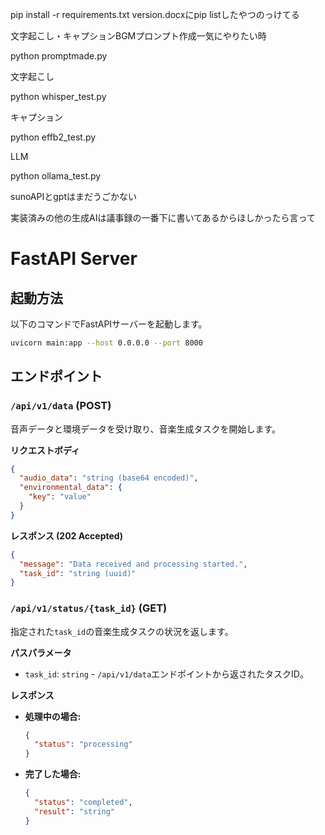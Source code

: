 
pip install -r requirements.txt
version.docxにpip listしたやつのっけてる

文字起こし・キャプションBGMプロンプト作成一気にやりたい時

python promptmade.py

文字起こし 

python whisper_test.py

キャプション 

python effb2_test.py

LLM 

python ollama_test.py


sunoAPIとgptはまだうごかない


実装済みの他の生成AIは議事録の一番下に書いてあるからほしかったら言って

# FastAPI Server

## 起動方法

以下のコマンドでFastAPIサーバーを起動します。

```bash
uvicorn main:app --host 0.0.0.0 --port 8000
```

## エンドポイント

### `/api/v1/data` (POST)

音声データと環境データを受け取り、音楽生成タスクを開始します。

**リクエストボディ**

```json
{
  "audio_data": "string (base64 encoded)",
  "environmental_data": {
    "key": "value"
  }
}
```

**レスポンス (202 Accepted)**

```json
{
  "message": "Data received and processing started.",
  "task_id": "string (uuid)"
}
```



### `/api/v1/status/{task_id}` (GET)

指定された`task_id`の音楽生成タスクの状況を返します。

**パスパラメータ**

*   `task_id`: `string` - `/api/v1/data`エンドポイントから返されたタスクID。

**レスポンス**

*   **処理中の場合:**
    ```json
    {
      "status": "processing"
    }
    ```
*   **完了した場合:**
    ```json
    {
      "status": "completed",
      "result": "string"
    }
    ```
